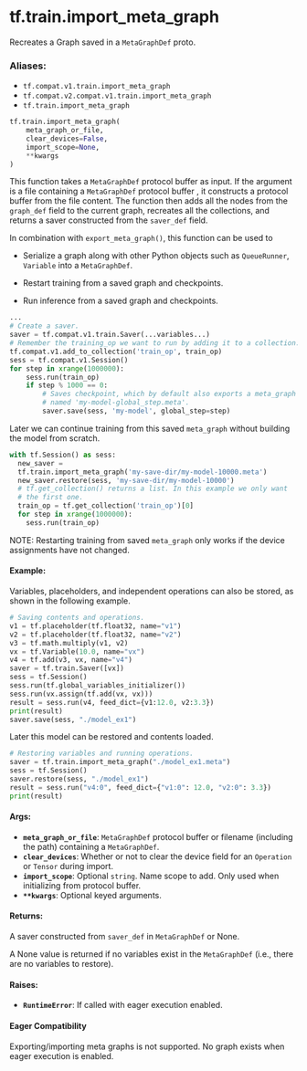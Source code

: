 <div itemscope itemtype="http://developers.google.com/ReferenceObject">
<meta itemprop="name" content="tf.train.import_meta_graph" />
<meta itemprop="path" content="Stable" />
</div>

# tf.train.import_meta_graph

Recreates a Graph saved in a `MetaGraphDef` proto.

### Aliases:

* `tf.compat.v1.train.import_meta_graph`
* `tf.compat.v2.compat.v1.train.import_meta_graph`
* `tf.train.import_meta_graph`

``` python
tf.train.import_meta_graph(
    meta_graph_or_file,
    clear_devices=False,
    import_scope=None,
    **kwargs
)
```

<!-- Placeholder for "Used in" -->

This function takes a `MetaGraphDef` protocol buffer as input. If
the argument is a file containing a `MetaGraphDef` protocol buffer ,
it constructs a protocol buffer from the file content. The function
then adds all the nodes from the `graph_def` field to the
current graph, recreates all the collections, and returns a saver
constructed from the `saver_def` field.

In combination with `export_meta_graph()`, this function can be used to

* Serialize a graph along with other Python objects such as `QueueRunner`,
  `Variable` into a `MetaGraphDef`.

* Restart training from a saved graph and checkpoints.

* Run inference from a saved graph and checkpoints.

```Python
...
# Create a saver.
saver = tf.compat.v1.train.Saver(...variables...)
# Remember the training_op we want to run by adding it to a collection.
tf.compat.v1.add_to_collection('train_op', train_op)
sess = tf.compat.v1.Session()
for step in xrange(1000000):
    sess.run(train_op)
    if step % 1000 == 0:
        # Saves checkpoint, which by default also exports a meta_graph
        # named 'my-model-global_step.meta'.
        saver.save(sess, 'my-model', global_step=step)
```

Later we can continue training from this saved `meta_graph` without building
the model from scratch.

```Python
with tf.Session() as sess:
  new_saver =
  tf.train.import_meta_graph('my-save-dir/my-model-10000.meta')
  new_saver.restore(sess, 'my-save-dir/my-model-10000')
  # tf.get_collection() returns a list. In this example we only want
  # the first one.
  train_op = tf.get_collection('train_op')[0]
  for step in xrange(1000000):
    sess.run(train_op)
```

NOTE: Restarting training from saved `meta_graph` only works if the
device assignments have not changed.

#### Example:


Variables, placeholders, and independent operations can also be stored, as
shown in the following example.

```Python
# Saving contents and operations.
v1 = tf.placeholder(tf.float32, name="v1")
v2 = tf.placeholder(tf.float32, name="v2")
v3 = tf.math.multiply(v1, v2)
vx = tf.Variable(10.0, name="vx")
v4 = tf.add(v3, vx, name="v4")
saver = tf.train.Saver([vx])
sess = tf.Session()
sess.run(tf.global_variables_initializer())
sess.run(vx.assign(tf.add(vx, vx)))
result = sess.run(v4, feed_dict={v1:12.0, v2:3.3})
print(result)
saver.save(sess, "./model_ex1")
```

Later this model can be restored and contents loaded.

```Python
# Restoring variables and running operations.
saver = tf.train.import_meta_graph("./model_ex1.meta")
sess = tf.Session()
saver.restore(sess, "./model_ex1")
result = sess.run("v4:0", feed_dict={"v1:0": 12.0, "v2:0": 3.3})
print(result)
```

#### Args:


* <b>`meta_graph_or_file`</b>: `MetaGraphDef` protocol buffer or filename (including
  the path) containing a `MetaGraphDef`.
* <b>`clear_devices`</b>: Whether or not to clear the device field for an `Operation`
  or `Tensor` during import.
* <b>`import_scope`</b>: Optional `string`. Name scope to add. Only used when
  initializing from protocol buffer.
* <b>`**kwargs`</b>: Optional keyed arguments.


#### Returns:

A saver constructed from `saver_def` in `MetaGraphDef` or None.

A None value is returned if no variables exist in the `MetaGraphDef`
(i.e., there are no variables to restore).



#### Raises:


* <b>`RuntimeError`</b>: If called with eager execution enabled.



#### Eager Compatibility
Exporting/importing meta graphs is not supported. No graph exists when eager
execution is enabled.

